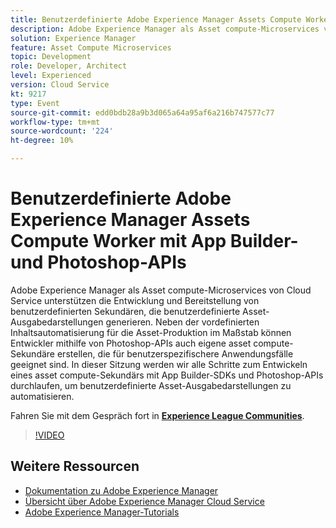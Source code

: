```yaml
---
title: Benutzerdefinierte Adobe Experience Manager Assets Compute Worker mit App Builder- und Photoshop-APIs
description: Adobe Experience Manager als Asset compute-Microservices von Cloud Service unterstützen die Entwicklung und Bereitstellung von benutzerdefinierten Sekundären, die benutzerdefinierte Asset-Ausgabedarstellungen generieren. Neben der vordefinierten Inhaltsautomatisierung für die Asset-Produktion im Maßstab können Entwickler mithilfe von Photoshop-APIs auch eigene asset compute-Sekundäre erstellen, die für benutzerspezifischere Anwendungsfälle geeignet sind. In dieser Sitzung werden wir alle Schritte zum Entwickeln eines asset compute-Sekundärs mit App Builder-SDKs und Photoshop-APIs durchlaufen, um benutzerdefinierte Asset-Ausgabedarstellungen zu automatisieren.
solution: Experience Manager
feature: Asset Compute Microservices
topic: Development
role: Developer, Architect
level: Experienced
version: Cloud Service
kt: 9217
type: Event
source-git-commit: edd0bdb28a9b3d065a64a95af6a216b747577c77
workflow-type: tm+mt
source-wordcount: '224'
ht-degree: 10%

---
```


# Benutzerdefinierte Adobe Experience Manager Assets Compute Worker mit App Builder- und Photoshop-APIs

Adobe Experience Manager als Asset compute-Microservices von Cloud Service unterstützen die Entwicklung und Bereitstellung von benutzerdefinierten Sekundären, die benutzerdefinierte Asset-Ausgabedarstellungen generieren. Neben der vordefinierten Inhaltsautomatisierung für die Asset-Produktion im Maßstab können Entwickler mithilfe von Photoshop-APIs auch eigene asset compute-Sekundäre erstellen, die für benutzerspezifischere Anwendungsfälle geeignet sind. In dieser Sitzung werden wir alle Schritte zum Entwickeln eines asset compute-Sekundärs mit App Builder-SDKs und Photoshop-APIs durchlaufen, um benutzerdefinierte Asset-Ausgabedarstellungen zu automatisieren.

Fahren Sie mit dem Gespräch fort in **[Experience League Communities](https://adobe.ly/3F6f5sG)**.

>[!VIDEO](https://video.tv.adobe.com/v/337769/?quality=12&learn=on&hidetitle=true)

## Weitere Ressourcen

- [Dokumentation zu Adobe Experience Manager ](https://experienceleague.adobe.com/docs/experience-manager-cloud-service.html?lang=de)
- [Übersicht über Adobe Experience Manager Cloud Service](https://experienceleague.adobe.com/docs/experience-manager-cloud-service/overview/home.html?lang=de)
- [Adobe Experience Manager-Tutorials](https://experienceleague.adobe.com/docs/experience-manager-tutorials.html?lang=de)
